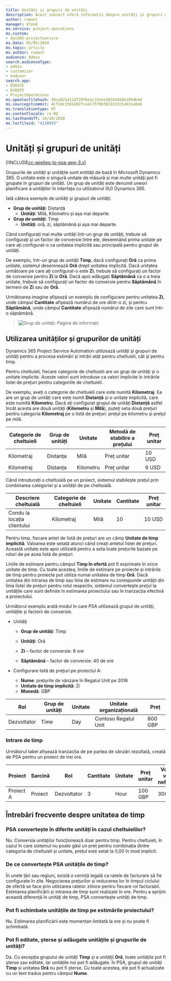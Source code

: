 ```yaml
---
title: Unități și grupuri de unități
description: Acest subiect oferă informații despre unități și grupuri de unități.
author: rumant
manager: kfend
ms.service: project-operations
ms.custom:
- dyn365-projectservice
ms.date: 03/05/2019
ms.topic: article
ms.author: rumant
audience: Admin
search.audienceType:
- admin
- customizer
- enduser
search.app:
- D365CE
- D365PS
- ProjectOperations
ms.openlocfilehash: 58ce821d11d729f6e2c33e5a50344458e395db4d
ms.sourcegitcommit: 4cf1dc1561b92fca4175f0b3813133c5e63ce8e6
ms.translationtype: HT
ms.contentlocale: ro-RO
ms.lasthandoff: 10/28/2020
ms.locfileid: "4130593"
---
```

# <a name="unit-groups-and-units"></a>Unități și grupuri de unități

[!INCLUDE[cc-applies-to-psa-app-3.x](../includes/cc-applies-to-psa-app-3x.md)]

Grupurile de unități și unitățile sunt entități de bază în Microsoft Dynamics 365. O unitate este o singură unitate de măsură și mai multe unități pot fi grupate în grupuri de unități. Un grup de unități este denumit uneori planificare a unităților în interfața cu utilizatorul (IU) Dynamics 365. 

Iată câteva exemple de unități și grupuri de unități:
 
- **Grup de unități**: Distanță 
    - **Unități**: Milă, Kilometru și așa mai departe.
- **Grup de unități**: Timp
    - **Unități**: oră, zi, săptămână și așa mai departe. 

Când configurați mai multe unități într-un grup de unități, trebuie să configurați și un factor de conversie între ele, desemnând prima unitate pe care ați configurat-o ca unitatea implicită sau principală pentru grupul de unități. 

De exemplu, într-un grup de unități **Timp**, dacă configurați **Oră** ca prima unitate, sistemul desemnează **Oră** drept unitatea implicită. Dacă unitatea următoare pe care ați configurat-o este **Zi**, trebuie să configurați un factor de conversie pentru **Zi** la **Oră**. Dacă apoi adăugați **Săptămână** ca o a treia unitate, trebuie să configurați un factor de conversie pentru **Săptămână** în termeni de **Zi** sau de **Oră**. 

Următoarea imagine afișează un exemplu de configurare pentru unitatea **Zi**, unde câmpul **Cantitate** afișează numărul de ore dintr-o zi, și pentru **Săptămână**, unde câmpul **Cantitate** afișează numărul de zile care sunt într-o săptămână.

> ![Grup de unități: Pagina de informații](media/advanced-2.png)

## <a name="using-units-and-unit-groups"></a>Utilizarea unităților și grupurilor de unități

Dynamics 365 Project Service Automation utilizează unități și grupuri de unități pentru a procesa estimări și intrări atât pentru cheltuieli, cât și pentru timp. 

Pentru cheltuieli, fiecare categorie de cheltuieli are un grup de unități și o unitate implicite. Aceste valori sunt introduse ca valori implicite în intrările listei de prețuri pentru categoriile de cheltuieli. 

De exemplu, aveți o categorie de cheltuieli care este numită **Kilometraj**. Ea are un grup de unități care este numit **Distanță** și o unitate implicită, care este numită **Kilometru**. Dacă ați configurat grupul de unități **Distanță** astfel încât acesta are două unități (**Kilometru** și **Milă**), puteți seta două prețuri pentru categoria **Kilometraj** pe o listă de prețuri: prețul pe kilometru și prețul pe milă.

| Categorie de cheltuieli  | Grup de unități  | Unitate      | Metodă de stabilire a prețului  | Preț unitar  |
|-------------------|---------------|-----------|-------------------|-------------------|
| Kilometraj           | Distanța      | Milă      | Preț unitar    | 10 USD            |
| Kilometraj           | Distanța      | Kilometru | Preț unitar    |  6 USD            |

Când introduceți o cheltuială pe un proiect, sistemul stabilește prețul prin combinarea categoriei și a unității de pe cheltuială. 

| Descriere cheltuială        | Categorie de cheltuieli  | Unitate  | Cantitate  | Preț unitar   |
|----------------------------|---------------------|-------|-----------|----------------|
| Condu la locația clientului | Kilometraj             | Milă  | 10        | 10 USD         |

Pentru timp, fiecare antet de listă de prețuri are un câmp **Unitate de timp implicită**. Valoarea este setată atunci când creați antetul listei de prețuri. Această unitate este apoi utilizată pentru a seta toate prețurile bazate pe roluri de pe acea listă de prețuri.

Liniile de estimare pentru câmpul **Timp în ofertă** pot fi exprimate în orice unitate de timp. Cu toate acestea, liniile de estimare pe proiecte și intrările de timp pentru proiecte pot utiliza numai unitatea de timp **Oră**. Dacă unitatea din intrarea de timp sau linia de estimare nu corespunde unității din linia listei de prețuri pentru rolul respectiv, sistemul convertește prețul la unitățile care sunt definite în estimarea proiectului sau în tranzacția efectivă a proiectului.

Următorul exemplu arată modul în care PSA utilizează grupul de unități, unitățile și factorii de conversie.
- Unităţi

   - **Grup de unități**: Timp 
   - **Unități**: Oră 
    
    - **Zi** – factor de conversie: 8 ore       
    - **Săptămână** – factor de conversie: 40 de ore  
        
- Configurare listă de prețuri pe proiectul A:

    - **Nume**: prețurile de vânzare în Regatul Unit pe 2016 
    - **Unitate de timp implicită**: Zi 
    - **Monedă**: GBP

| Rol      | Grup de unități | Unitate | Unitate organizațională | Preț   |
|-----------|------------|------|---------------------|---------|
| Dezvoltator | Time       | Day  | Contoso Regatul Unit          | 800 GBP |

### <a name="time-entry"></a>Intrare de timp

Următorul tabel afișează tranzacția de pe partea de vânzări rezultată, creată de PSA pentru un proiect de trei ore.


| Proiect   | Sarcină    | Rol      | Cantitate | Unitate  | Preț unitar | Volum de vânzări nefacturate |
|-----------|---------|-----------|----------|-------|------------|-----------------------|
| Proiect A | Proiect  | Dezvoltator | 3        | Hour  | 100 GBP    | 300 GBP               |

## <a name="time-unit-faq"></a>Întrebări frecvente despre unitatea de timp

### <a name="does-psa-convert-to-different-units-in-the-case-of-expenses"></a>PSA convertește în diferite unități în cazul cheltuielilor?
Nu. Conversia unităților funcționează doar pentru timp. Pentru cheltuieli, în cazul în care sistemul nu poate găsi un preț pentru combinația dintre categoria de cheltuieli și unitate, prețul este setat la 0,00 în mod implicit.

### <a name="why-does-psa-convert-time-units"></a>De ce convertește PSA unitățile de timp?
În unele țări sau regiuni, există o cerință legală ca ratele de facturare să fie configurate în zile. Negocierea prețurilor și reducerea lor în timpul ciclului de ofertă se face prin utilizarea ratelor zilnice pentru fiecare rol facturabil. Estimarea planificării și intrarea de timp sunt realizate în ore. Pentru a sprijini această diferență în unități de timp, PSA convertește unități de timp.

### <a name="can-time-units-be-changed-on-project-estimates"></a>Pot fi schimbate unitățile de timp pe estimările proiectului?
Nu. Estimarea planificării este momentan limitată la ore și nu poate fi schimbată.

### <a name="can-units-and-unit-groups-be-edited-deleted-and-added"></a>Pot fi editate, șterse și adăugate unitățile și grupurile de unități?
Da. Cu excepția grupului de unități **Timp** și a unității **Oră**, toate unitățile pot fi șterse sau editate, iar unitățile noi pot fi adăugate. În PSA, grupul de unități **Timp** și unitatea **Oră** nu pot fi șterse. Cu toate acestea, ele pot fi actualizate cu un text tradus pentru câmpul **Nume**.
